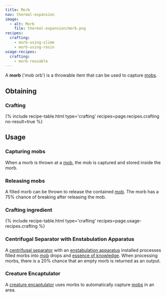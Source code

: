 ```yaml
---
title: Morb
nav: thermal-expansion
image:
  - alt: Morb
    file: thermal-expansion/morb.png
recipes:
  crafting:
    - morb-using-slime
    - morb-using-rosin
usage-recipes:
  crafting:
    - morb-reusable
---
```


A **morb** ('mob orb') is a throwable item that can be used to capture
[mobs](https://minecraft.gamepedia.com/Mob).


Obtaining
---------

### Crafting
{% include recipe-table.html type='crafting' recipes=page.recipes.crafting no-result=true %}


Usage
-----

### Capturing mobs
When a morb is thrown at a [mob](https://minecraft.gamepedia.com/Mob), the mob
is captured and stored inside the morb.

### Releasing mobs
A filled morb can be thrown to release the contained
[mob](https://minecraft.gamepedia.com/Mob). The morb has a 75% chance of
breaking after releasing the mob.

### Crafting ingredient
{% include recipe-table.html type='crafting' recipes=page.usage-recipes.crafting %}

### Centrifugal Separator with Enstabulation Apparatus
A [centrifugal separator](/docs/centrifugal-separator/) with an [enstabulation
apparatus](/docs/augment-enstabulation-apparatus/) installed processes filled
morbs into [mob](https://minecraft.gamepedia.com/Mob) drops and [essence of
knowledge](/docs/essence-of-knowledge/). When processing morbs, there is a 20%
chance that an empty morb is returned as an output.

### Creature Encaptulator
A [creature encaptulator](/docs/creature-encaptulator/) uses morbs to
automatically capture [mobs](https://minecraft.gamepedia.com/Mob) in an area.
